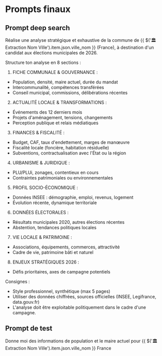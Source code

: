 # Prompts finaux

## Prompt deep search 
Réalise une analyse stratégique et exhaustive de la commune de {{ $('🏛️ Extraction Nom Ville').item.json.ville_nom }} (France), à destination d'un candidat aux élections municipales de 2026.

Structure ton analyse en 8 sections :

1. FICHE COMMUNALE & GOUVERNANCE :
- Population, densité, maire actuel, durée du mandat
- Intercommunalité, compétences transférées
- Conseil municipal, commissions, délibérations récentes

2. ACTUALITÉ LOCALE & TRANSFORMATIONS :
- Événements des 12 derniers mois
- Projets d'aménagement, tensions, changements
- Perception publique et relais médiatiques

3. FINANCES & FISCALITÉ :
- Budget, CAF, taux d'endettement, marges de manœuvre
- Fiscalité locale (foncière, habitation résiduelle)
- Subventions, contractualisation avec l'État ou la région

4. URBANISME & JURIDIQUE :
- PLU/PLUi, zonages, contentieux en cours
- Contraintes patrimoniales ou environnementales

5. PROFIL SOCIO-ÉCONOMIQUE :
- Données INSEE : démographie, emploi, revenus, logement
- Évolution récente, dynamique territoriale

6. DONNÉES ÉLECTORALES :
- Résultats municipales 2020, autres élections récentes
- Abstention, tendances politiques locales

7. VIE LOCALE & PATRIMOINE :
- Associations, équipements, commerces, attractivité
- Cadre de vie, patrimoine bâti et naturel

8. ENJEUX STRATÉGIQUES 2026 :
- Défis prioritaires, axes de campagne potentiels

Consignes :
- Style professionnel, synthétique (max 5 pages)
- Utiliser des données chiffrées, sources officielles (INSEE, Legifrance, data.gouv.fr)
- L'analyse doit être exploitable politiquement dans le cadre d'une campagne.

## Prompt de test
Donne moi des informations de population et le maire actuel pour  {{ $('🏛️ Extraction Nom Ville').item.json.ville_nom }} France